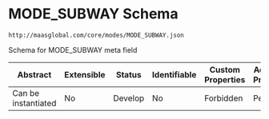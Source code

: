# MODE_SUBWAY Schema

```
http://maasglobal.com/core/modes/MODE_SUBWAY.json
```

Schema for MODE_SUBWAY meta field

| Abstract            | Extensible | Status  | Identifiable | Custom Properties | Additional Properties | Defined In                                      |
| ------------------- | ---------- | ------- | ------------ | ----------------- | --------------------- | ----------------------------------------------- |
| Can be instantiated | No         | Develop | No           | Forbidden         | Permitted             | [core/modes/MODE_SUBWAY.json](MODE_SUBWAY.json) |
